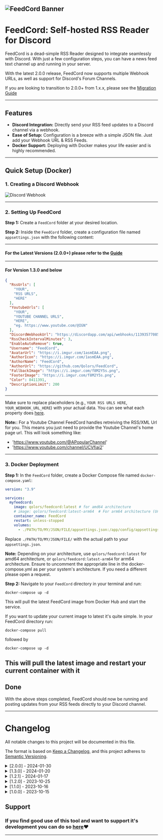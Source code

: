 ﻿
![FeedCord Banner](https://github.com/Qolors/FeedCord/blob/master/FeedCord/docs/images/FeedCord.png)
---

# FeedCord: Self-hosted RSS Reader for Discord

FeedCord is a dead-simple RSS Reader designed to integrate seamlessly with Discord. With just a few configuration steps, you can have a news feed text channel up and running in your server.

With the latest 2.0.0 release, FeedCord now supports multiple Webhook URLs, as well as support for Discord's Forum Channels.

If you are looking to transition to 2.0.0+ from 1.x.x, please see the [Migration Guide](https://github.com/Qolors/FeedCord/blob/master/FeedCord/docs/feedcord_2_x_x.md)

---

## Features

- **Discord Integration:** Directly send your RSS feed updates to a Discord channel via a webhook.
- **Ease of Setup:** Configuration is a breeze with a simple JSON file. Just add your Webhook URL & RSS Feeds.
- **Docker Support:** Deploying with Docker makes your life easier and is highly recommended.

---

## Quick Setup (Docker)

### 1. Creating a Discord Webhook

![Discord Webhook](https://github.com/Qolors/FeedCord/blob/master/FeedCord/docs/images/webhooks.png)

---

### 2. Setting Up FeedCord

**Step 1:** Create a `FeedCord` folder at your desired location.

**Step 2:** Inside the `FeedCord` folder, create a configuration file named `appsettings.json` with the following content:

---
#### For the Latest Versions (2.0.0+) please refer to the [Guide](https://github.com/Qolors/FeedCord/blob/master/FeedCord/docs/feedcord_2_x_x.md)
---
#### For Version 1.3.0 and below

```json
{
  "RssUrls": [
    "YOUR",
    "RSS URLS",
    "HERE"
  ],
  "YoutubeUrls": [
    "YOUR",
    "YOUTUBE CHANNEL URLS",
    "HERE",
    "eg. https://www.youtube.com/@IGN"
  ],
  "DiscordWebhookUrl": "https://discordapp.com/api/webhooks/1139357708546478200/ncB3dshJOPkQhthwOFQibeNt6YI-1_DiFbg0B3ZecfxchnbCGQNdG-m3PxqDdDSvt5Kk",
  "RssCheckIntervalMinutes": 3,
  "EnableAutoRemove": true,
  "Username": "FeedCord",
  "AvatarUrl": "https://i.imgur.com/1asmEAA.png",
  "AuthorIcon": "https://i.imgur.com/1asmEAA.png",
  "AuthorName": "FeedCord",
  "AuthorUrl": "https://github.com/Qolors/FeedCord",
  "FallbackImage": "https://i.imgur.com/f8M2Y5s.png",
  "FooterImage": "https://i.imgur.com/f8M2Y5s.png",
  "Color": 8411391,
  "DescriptionLimit": 200
}
```
---
Make sure to replace placeholders (e.g., `YOUR RSS URLS HERE`, `YOUR_WEBHOOK_URL_HERE`) with your actual data.
You can see what each property does [here](https://github.com/Qolors/FeedCord/blob/master/FeedCord/docs/reference.md).

**Note:**: For a Youtube Channel FeedCord handles retreiving the RSS/XML Url for you. This means you just need to provide the Youtube Channel's home page url. This will look something like:
- 'https://www.youtube.com/@APopularChannel'
- 'https://www.youtube.com/channel/UCVfiai2'

---

### 3. Docker Deployment

**Step 1:** In the `FeedCord` folder, create a Docker Compose file named `docker-compose.yaml`:

```yaml
version: "3.9"

services:
  myfeedcord:
    image: qolors/feedcord:latest # for amd64 architecture
    # image: qolors/feedcord:latest-arm64  # For arm64 architecture (Uncomment this line and comment the above if using arm64)
    container_name: FeedCord
    restart: unless-stopped
    volumes:
      - ./PATH/TO/MY/JSON/FILE/appsettings.json:/app/config/appsettings.json
```

Replace `./PATH/TO/MY/JSON/FILE/` with the actual path to your `appsettings.json`.

**Note:** Depending on your architecture, use `qolors/feedcord:latest` for amd64 architecture, or `qolors/feedcord:latest-arm64` for arm64 architecture. Ensure to uncomment the appropriate line in the docker-compose.yml as per your system's architecture. If you need a different please open a request.

**Step 2:** Navigate to your `FeedCord` directory in your terminal and run:

```
docker-compose up -d
```

This will pull the latest FeedCord image from Docker Hub and start the service.

If you want to update your current image to latest it's quite simple. In your FeedCord directory run:
```
docker-compose pull
```
followed by
```
docker-compose up -d
```
This will pull the latest image and restart your current container with it
---

## Done

With the above steps completed, FeedCord should now be running and posting updates from your RSS feeds directly to your Discord channel.

---

# Changelog

All notable changes to this project will be documented in this file.

The format is based on [Keep a Changelog](https://keepachangelog.com/en/1.0.0/),
and this project adheres to [Semantic Versioning](https://semver.org/spec/v2.0.0.html).

<details>
  <summary>[2.0.0] - 2024-01-30</summary>

  ### Added

  - Added Support for Multiple Webhook Urls & Configurations
  - Added Support for Discord's Forum Channels
  
  ### Changed

  - Configuration File formatting has changed to support multiple Webhook URLs
  - Slight improvements to Logging
  - Some Configuration properties are now optional rather than required

</details>


<details>
  <summary>[1.3.0] - 2024-01-20</summary>

  ### Added

  - Added Description Length Configuration

  ### Changed

  - Improved RSS & ATOM Parsing with implementing [FeedReader](https://github.com/arminreiter/FeedReader) library

  ### Fixed

  - RSS/ATOM Feeds returning errors because of parsing issues

</details>


<details>
  <summary>[1.2.1] - 2024-01-17</summary>

  ### Changed

  - Made Youtube URLs an optional addition rather than required

</details>

<details>
  <summary>[1.2.0] - 2023-10-25</summary>
  
  ### Added

  - Added Support for Youtube Channel Feeds in configuration file.
  - Added an optional Auto Remove option in configuration file for bad URL Feeds to get booted out of the list after multiple failed attempts.

  ### Changed

  - Improved container logging messages for better readability.

  ### Fixed

  - Color setting in configuration now properly works for the embed message
  - Fixed the handling of errors and removed from logging to reduce spam.
  - Fixed a known logging index error.

</details>

<details>
  <summary>[1.1.0] - 2023-10-16</summary>
  
  ### Added

  - Broke up `RssProcessorService` class to follow SOLID principles, adding a new service class `OpenGraphService` to handle meta tags.
  - Added `Helper` namespace & `StringHelper` class, which includes the `StripTags` method for potential reuse and improved organization.

  ### Changed

  - Enhanced the RSS feed background service for more efficient feed checks, reducing chances of delays.
  - Customized the `HttpClient` to set default request headers, ensuring better compatibility with certain RSS feeds.
  - Refined feed processing logic to include concurrent processing, beneficial for users with a large number of RSS feeds.
  - ReadMe to show this change log and multiple OS images.

  ### Fixed

  - Improved RSS feed initialization, ensuring only valid feeds are added to the tracking list.
  - Overhauled logs to not contain as much spam and allow for better readability.

</details>

<details>
  <summary>[1.0.0] - 2023-10-15</summary>
  
  ### Added
  - Initial Project Release

</details>

## Support
### If you find good use of this tool and want to support it's development you can do so [here](https://www.buymeacoffee.com/qolors)❤️


---

